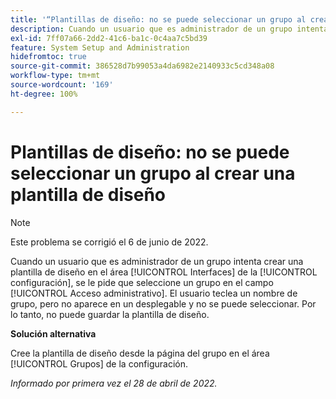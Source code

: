 ```yaml
---
title: '“Plantillas de diseño: no se puede seleccionar un grupo al crear una plantilla de diseño”'
description: Cuando un usuario que es administrador de un grupo intenta crear una plantilla de diseño en el área [!UICONTROL Interfaces] de la configuración, se le pide que seleccione un grupo en el campo [!UICONTROL Acceso administrativo]. El usuario teclea un nombre de grupo, pero no aparece en un desplegable y no se puede seleccionar. Por lo tanto, no puede guardar la plantilla de diseño.
exl-id: 7ff07a66-2dd2-41c6-ba1c-0c4aa7c5bd39
feature: System Setup and Administration
hidefromtoc: true
source-git-commit: 386528d7b99053a4da6982e2140933c5cd348a08
workflow-type: tm+mt
source-wordcount: '169'
ht-degree: 100%

---
```


# Plantillas de diseño: no se puede seleccionar un grupo al crear una plantilla de diseño

>[!NOTE]
>
>Este problema se corrigió el 6 de junio de 2022.

Cuando un usuario que es administrador de un grupo intenta crear una plantilla de diseño en el área [!UICONTROL Interfaces] de la [!UICONTROL configuración], se le pide que seleccione un grupo en el campo [!UICONTROL Acceso administrativo]. El usuario teclea un nombre de grupo, pero no aparece en un desplegable y no se puede seleccionar. Por lo tanto, no puede guardar la plantilla de diseño.

**Solución alternativa**

Cree la plantilla de diseño desde la página del grupo en el área [!UICONTROL Grupos] de la configuración.

_Informado por primera vez el 28 de abril de 2022._
